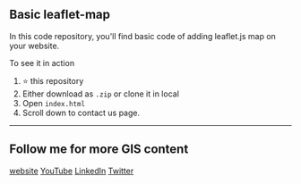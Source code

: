 ## Basic leaflet-map 

In this code repository, you'll find basic code of adding leaflet.js map on your website. 

To see it in action 
1. ⭐ this repository
2. Either download as `.zip` or clone it in local
3. Open `index.html` 
4. Scroll down to contact us page. 


---

## Follow me for more GIS content

[website](https://krishnaglodha.com)
[YouTube](https://www.youtube.com/c/@krishnalodha)
[LinkedIn](https://www.linkedin.com/in/krishnaglodha/)
[Twitter](https://twitter.com/krishnaglodha)
